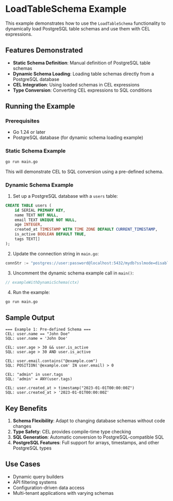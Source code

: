 # LoadTableSchema Example

This example demonstrates how to use the `LoadTableSchema` functionality to dynamically load PostgreSQL table schemas and use them with CEL expressions.

## Features Demonstrated

- **Static Schema Definition**: Manual definition of PostgreSQL table schemas
- **Dynamic Schema Loading**: Loading table schemas directly from a PostgreSQL database
- **CEL Integration**: Using loaded schemas in CEL expressions
- **Type Conversion**: Converting CEL expressions to SQL conditions

## Running the Example

### Prerequisites

- Go 1.24 or later
- PostgreSQL database (for dynamic schema loading example)

### Static Schema Example

```bash
go run main.go
```

This will demonstrate CEL to SQL conversion using a pre-defined schema.

### Dynamic Schema Example

1. Set up a PostgreSQL database with a `users` table:

```sql
CREATE TABLE users (
    id SERIAL PRIMARY KEY,
    name TEXT NOT NULL,
    email TEXT UNIQUE NOT NULL,
    age INTEGER,
    created_at TIMESTAMP WITH TIME ZONE DEFAULT CURRENT_TIMESTAMP,
    is_active BOOLEAN DEFAULT TRUE,
    tags TEXT[]
);
```

2. Update the connection string in `main.go`:

```go
connStr := "postgres://user:password@localhost:5432/mydb?sslmode=disable"
```

3. Uncomment the dynamic schema example call in `main()`:

```go
// exampleWithDynamicSchema(ctx)
```

4. Run the example:

```bash
go run main.go
```

## Sample Output

```
=== Example 1: Pre-defined Schema ===
CEL: user.name == "John Doe"
SQL: user.name = 'John Doe'

CEL: user.age > 30 && user.is_active
SQL: user.age > 30 AND user.is_active

CEL: user.email.contains("@example.com")
SQL: POSITION('@example.com' IN user.email) > 0

CEL: "admin" in user.tags
SQL: 'admin' = ANY(user.tags)

CEL: user.created_at > timestamp("2023-01-01T00:00:00Z")
SQL: user.created_at > '2023-01-01T00:00:00Z'
```

## Key Benefits

1. **Schema Flexibility**: Adapt to changing database schemas without code changes
2. **Type Safety**: CEL provides compile-time type checking
3. **SQL Generation**: Automatic conversion to PostgreSQL-compatible SQL
4. **PostgreSQL Features**: Full support for arrays, timestamps, and other PostgreSQL types

## Use Cases

- Dynamic query builders
- API filtering systems
- Configuration-driven data access
- Multi-tenant applications with varying schemas
